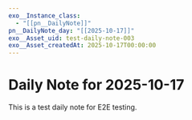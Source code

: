 ```yaml
---
exo__Instance_class:
  - "[[pn__DailyNote]]"
pn__DailyNote_day: "[[2025-10-17]]"
exo__Asset_uid: test-daily-note-003
exo__Asset_createdAt: 2025-10-17T00:00:00
---
```

# Daily Note for 2025-10-17

This is a test daily note for E2E testing.
